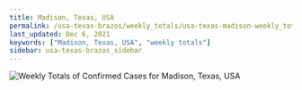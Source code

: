 ```yaml
---
title: Madison, Texas, USA
permalink: /usa-texas-brazos/weekly_totals/usa-texas-madison-weekly_totals.html
last_updated: Dec 6, 2021
keywords: ["Madison, Texas, USA", "weekly totals"]
sidebar: usa-texas-brazos_sidebar
---
```


![Weekly Totals of Confirmed Cases for Madison, Texas, USA](/covid_tracker/images/graphs/usa-texas-madison-weekly_totals_graph.png)
